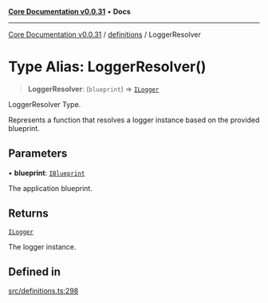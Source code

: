 [**Core Documentation v0.0.31**](../../README.md) • **Docs**

***

[Core Documentation v0.0.31](../../modules.md) / [definitions](../README.md) / LoggerResolver

# Type Alias: LoggerResolver()

> **LoggerResolver**: (`blueprint`) => [`ILogger`](../interfaces/ILogger.md)

LoggerResolver Type.

Represents a function that resolves a logger instance based on the provided blueprint.

## Parameters

• **blueprint**: [`IBlueprint`](IBlueprint.md)

The application blueprint.

## Returns

[`ILogger`](../interfaces/ILogger.md)

The logger instance.

## Defined in

[src/definitions.ts:298](https://github.com/stonemjs/core/blob/c4dbb69a8c86aa6134b62f7d9cac7dabb444c749/src/definitions.ts#L298)
